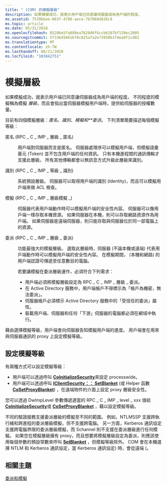 ```yaml
---
title: " (COM) 的模擬層級"
description: 如果模擬成功，就表示用戶端已同意讓伺服器成為用戶端的程度。
ms.assetid: 7539bbee-063f-4788-aece-7b70684826c8
ms.topic: article
ms.date: 05/31/2018
ms.openlocfilehash: 85286e5fa880ea7620d6f6ccb6107bf139ec2005
ms.sourcegitcommit: 5f33645661bf8c825a7a2e73950b1f4ea0f1cd82
ms.translationtype: MT
ms.contentlocale: zh-TW
ms.lasthandoff: 08/21/2020
ms.locfileid: "103842751"
---
```

# <a name="impersonation-levels"></a>模擬層級

如果模擬成功，就表示用戶端已同意讓伺服器成為用戶端的程度。 不同程度的模擬稱為模擬 *層級*，而且會指出當伺服器模擬用戶端時，提供給伺服器的授權數量。

目前有四個模擬層級：*匿名*、*識別*、*模擬和**委派*。 下列清單簡要描述每個模擬等級：

<dl> <dt>

<span id="anonymous__RPC_C_IMP_LEVEL_ANONYMOUS_"></span><span id="anonymous__rpc_c_imp_level_anonymous_"></span><span id="ANONYMOUS__RPC_C_IMP_LEVEL_ANONYMOUS_"></span>匿名 (RPC \_ C \_ IMP \_ 層級 \_ 匿名) 
</dt> <dd>

用戶端對伺服器而言是匿名。 伺服器處理序可以模擬用戶端，但模擬語彙基元 (Token) 並不包含用戶端的任何資訊。 只有本機進程間的通訊傳輸才支援此層級。 所有其他傳輸都會以無訊息方式升級此層級來識別。

</dd> <dt>

<span id="identify__RPC_C_IMP_LEVEL_IDENTIFY_"></span><span id="identify__rpc_c_imp_level_identify_"></span><span id="IDENTIFY__RPC_C_IMP_LEVEL_IDENTIFY_"></span>識別 (RPC \_ C \_ IMP \_ 等級 \_ 識別) 
</dt> <dd>

系統預設層級。 伺服器可以取得用戶端的識別 (Identity)，而且可以模擬用戶端來做 ACL 檢查。

</dd> <dt>

<span id="impersonate__RPC_C_IMP_LEVEL_IMPERSONATE_"></span><span id="impersonate__rpc_c_imp_level_impersonate_"></span><span id="IMPERSONATE__RPC_C_IMP_LEVEL_IMPERSONATE_"></span>模擬 (RPC \_ C \_ IMP \_ 層級模擬 \_) 
</dt> <dd>

伺服器代表用戶端動作時可以模擬用戶端的安全性內容。 伺服器可以像用戶端一樣存取本機資源。 如果伺服器在本機，則可以存取網路資源作為用戶端。 如果伺服器是遠端伺服器，則只能存取與伺服器位於同一部電腦上的資源。

</dd> <dt>

<span id="delegate__RPC_C_IMP_LEVEL_DELEGATE_"></span><span id="delegate__rpc_c_imp_level_delegate_"></span><span id="DELEGATE__RPC_C_IMP_LEVEL_DELEGATE_"></span>委派 (RPC \_ C \_ IMP \_ 層級 \_ 委派) 
</dt> <dd>

功能最強大的模擬層級。 選取此層級時，伺服器 (不論本機或遠端) 代表用戶端動作時可以模擬用戶端的安全性內容。 在模擬期間， (本機和網路) 的用戶端認證可傳遞至任意數目的電腦。

若要讓模擬在委派層級運作，必須符合下列需求：

-   用戶端必須將模擬層級設定為 RPC \_ C \_ IMP \_ 層級 \_ 委派。
-   在 Active Directory 服務中，用戶端帳戶不得標示為「帳戶為機密，無法委派」。
-   伺服器帳戶必須標示 Active Directory 服務中的「受信任的委派」屬性。
-   裝載用戶端、伺服器和任何「下游」伺服器的電腦都必須在網域中執行。

</dd> </dl>

藉由選擇模擬等級，用戶端會向伺服器告知模擬用戶端的進度。 用戶端會在用來與伺服器通訊的 proxy 上設定模擬等級。

## <a name="setting-the-impersonation-level"></a>設定模擬等級

有兩種方式可以設定模擬等級：

-   用戶端可以透過呼叫 [**CoInitializeSecurity**](/windows/desktop/api/combaseapi/nf-combaseapi-coinitializesecurity)來設定 processwide。
-   用戶端可以透過呼叫 [**IClientSecurity：： SetBlanket**](/windows/win32/api/objidl/nf-objidl-iclientsecurity-setblanket) (或 Helper 函數 [**CoSetProxyBlanket**](/windows/desktop/api/combaseapi/nf-combaseapi-cosetproxyblanket)) ，在遠端物件的介面上設定 proxy 層級安全性。

您可以透過 DwImpLevel 參數傳遞適當的 RPC \_ C \_ IMP \_ level \_ xxx 值給 [**CoInitializeSecurity**](/windows/desktop/api/combaseapi/nf-combaseapi-coinitializesecurity)或 [**CoSetProxyBlanket**](/windows/desktop/api/combaseapi/nf-combaseapi-cosetproxyblanket)  ，藉以設定模擬等級。

不同的驗證服務支援委派層級的模擬至不同的範圍。 例如，NTLMSSP 支援跨執行緒和跨進程的委派層級模擬，但不支援跨電腦。 另一方面，Kerberos 通訊協定支援跨電腦界限的委派層級模擬，而 Schannel 則不支援在委派層級進行任何模擬。 如果您在模擬層級擁有 proxy，而且想要將模擬層級設定為委派，則應該使用每個參數的預設常數來呼叫 [**SetBlanket**](/windows/win32/api/objidl/nf-objidl-iclientsecurity-setblanket) ，但模擬等級除外。 COM 會在本機選擇 NTLM 和 Kerberos 通訊協定，當 Kerberos 通訊協定) 時，會從遠端 (。

## <a name="related-topics"></a>相關主題

<dl> <dt>

[委派和模擬](delegation-and-impersonation.md)
</dt> </dl>

 

 